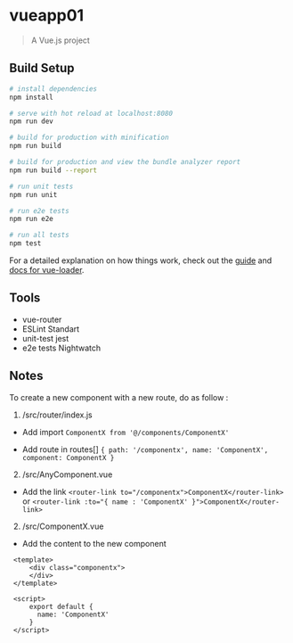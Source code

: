 # vueapp01

> A Vue.js project

## Build Setup

``` bash
# install dependencies
npm install

# serve with hot reload at localhost:8080
npm run dev

# build for production with minification
npm run build

# build for production and view the bundle analyzer report
npm run build --report

# run unit tests
npm run unit

# run e2e tests
npm run e2e

# run all tests
npm test
```

For a detailed explanation on how things work, check out the [guide](http://vuejs-templates.github.io/webpack/) and [docs for vue-loader](http://vuejs.github.io/vue-loader).

## Tools

- vue-router
- ESLint Standart
- unit-test jest
- e2e tests Nightwatch

## Notes

To create a new component with a new route, do as follow :
 1. /src/router/index.js
   * Add import
   ``ComponentX from '@/components/ComponentX'``
   
   * Add route in routes[]
   ``{ path: '/componentx', name: 'ComponentX', component: ComponentX }``
   
 2. /src/AnyComponent.vue
   * Add the link
   ``<router-link to="/componentx">ComponentX</router-link>`` or ``<router-link :to="{ name : 'ComponentX' }">ComponentX</router-link>``
   
 2. /src/ComponentX.vue
   * Add the content to the new component
   ```
    <template>
        <div class="componentx">
        </div>
    </template>
    
    <script>
        export default {
          name: 'ComponentX'
        }
    </script>
   ```